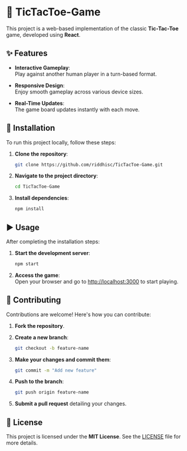# 🎩 TicTacToe-Game

This project is a web-based implementation of the classic **Tic-Tac-Toe** game, developed using **React**.

## ✨ Features

- **Interactive Gameplay**:  
  Play against another human player in a turn-based format.

- **Responsive Design**:  
  Enjoy smooth gameplay across various device sizes.

- **Real-Time Updates**:  
  The game board updates instantly with each move.

## 🚀 Installation

To run this project locally, follow these steps:

1. **Clone the repository**:

   ```bash
   git clone https://github.com/riddhisc/TicTacToe-Game.git
   ```

2. **Navigate to the project directory**:

   ```bash
   cd TicTacToe-Game
   ```

3. **Install dependencies**:

   ```bash
   npm install
   ```

## ▶️ Usage

After completing the installation steps:

1. **Start the development server**:

   ```bash
   npm start
   ```

2. **Access the game**:  
   Open your browser and go to [http://localhost:3000](http://localhost:3000) to start playing.

## 🤝 Contributing

Contributions are welcome! Here's how you can contribute:

1. **Fork the repository**.
2. **Create a new branch**:

   ```bash
   git checkout -b feature-name
   ```

3. **Make your changes and commit them**:

   ```bash
   git commit -m "Add new feature"
   ```

4. **Push to the branch**:

   ```bash
   git push origin feature-name
   ```

5. **Submit a pull request** detailing your changes.

## 📜 License

This project is licensed under the **MIT License**. See the [LICENSE](LICENSE) file for more details.
